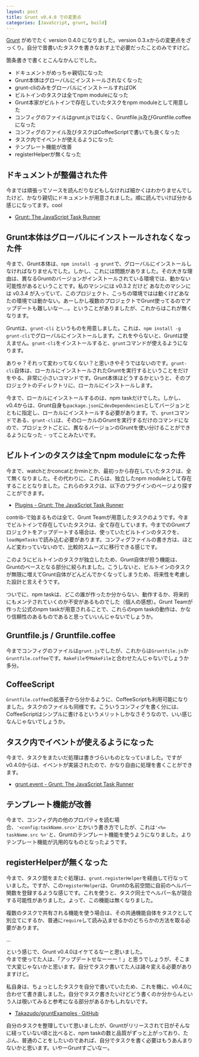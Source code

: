 ```yaml
---
layout: post
title: Grunt v0.4.0 での変更点
categories: [JavaScript, grunt, build]
---
```


[Grunt](http://gruntjs.com/) がめでたく version 0.4.0 になりました。version 0.3.xからの変更点をざっくり。自分で昔書いたタスクを書きなおす上で必要だったことのみですけど。

<!--more-->

箇条書きで書くとこんなかんじでした。

<ul>
<li>ドキュメントがめっちゃ親切になった</li>
<li>Grunt本体はグローバルにインストールされなくなった</li>
<li>grunt-cliのみをグローバルにインストールすればOK</li>
<li>ビルトインのタスクは全てnpm moduleになった</li>
<li>Grunt本家がビルトインで存在していたタスクをnpm moduleとして用意した</li>
<li>コンフィグのファイルはgrunt.jsではなく、Gruntfile.js及びGruntfile.coffeeになった</li>
<li>コンフィグのファイル及びタスクはCoffeeScriptで書いても良くなった</li>
<li>タスク内でイベントが使えるようになった</li>
<li>テンプレート機能が改善</li>
<li>registerHelperが無くなった</li>
</ul>

## ドキュメントが整備された件

今までは頑張ってソースを読んだりなどもしなければ細かくはわかりませんでしたけど、かなり親切にドキュメントが用意されました。順に読んでいけば分かる感じになってます。cool

* [Grunt: The JavaScript Task Runner](http://gruntjs.com/)

## Grunt本体はグローバルにインストールされなくなった件

今まで、Grunt本体は、`npm install -g grunt`で、グローバルにインストールしなければなりませんでした。しかし、これには問題がありました。その大きな理由は、異なるGruntのバージョンがインストールされている環境では、動かない可能性があるということです。私のマシンには v0.3.2 だけど あなたのマシンには v0.3.4 が入っていて、このプロジェクト、こっちの環境ではは動くけどあなたの環境では動かない。あーしかし複数のプロジェクトでGrunt使ってるのでアップデートも難しいなー…。ということがありましたが、これからはこれが無くなります。

Gruntは、`grunt-cli` というものを用意しました。これは、`npm install -g grunt-cli`でグローバルにインストールします。これをやらないと、Gruntは使えません。`grunt-cli`をインストールすると、`grunt`コマンドが使えるようになります。

ありゃ？それって変わってなくない？と思いきやそうではないのです。`grunt-cli`自体は、ローカルにインストールされたGruntを実行するということをだけをやる、非常に小さいコマンドです。Grunt本体はどうするかというと、そのプロジェクトのディレクトリに、ローカルにインストールします。

今まで、ローカルにインストールするのは、npm taskだけでした。しかし、v0.4からは、Grunt自身も`package.json`に`devDependencies`としてバージョンとともに指定し、ローカルにインストールする必要があります。で、`grunt`コマンドである、`grunt-cli`は、そのローカルのGruntを実行するだけのコマンドになので、プロジェクトごとに、異なるバージョンのGruntを使い分けることができるようになった - ってことみたいです。

## ビルトインのタスクは全てnpm moduleになった件

今まで、watchとかconcatとかminとか、最初っから存在していたタスクは、全て無くなりました。その代わりに、これらは、独立したnpm moduleとして存在することとなりました。これらのタスクは、以下のプラグインのページより探すことができます。

* [Plugins - Grunt: The JavaScript Task Runner](http://gruntjs.com/plugins)

contrib-で始まるものは全て、Grunt Teamが用意したタスクのようです。今までビルトインで存在していたタスクは、全て存在しています。今までのGruntプロジェクトをアップデートする場合は、使っていたビルトインのタスクを、`loadNpmTasks`で読み込む必要があります。コンフィグファイルの書き方は、ほとんど変わっていないので、比較的スムーズに移行できる感じです。

このようにビルトインのタスクが独立したため、Grunt自体が担う機能は、Gruntのベースとなる部分に絞られました。こうしないと、ビルトインのタスクが無限に増えてGrunt自体がどんどんでかくなってしまうため、将来性を考慮した設計と言えそうです。

ついでに、npm taskは、どこの誰が作ったか分からない、動作するか、将来的にもメンテされていくのか不安があるものでした（個人の感想）。Grunt Teamが作った公式のnpm taskが用意されることで、これらのnpm taskの動作は、かなり信頼性のあるものであると思っていいんじゃないでしょうか。

## Gruntfile.js / Gruntfile.coffee

今までコンフィグのファイルは`grunt.js`でしたが、これからは`Gruntfile.js`か`Gruntfile.coffee`です。`RakeFile`や`MakeFile`と合わせたんじゃないでしょうか多分。

## CoffeeScript

`Gruntfile.coffee`の拡張子から分かるように、CoffeeScriptも利用可能になりました。タスクのファイルも同様です。こういうコンフィグを書く分には、CoffeeScriptはシンプルに書けるというメリットしかなさそうなので、いい感じなんじゃないでしょうか。

## タスク内でイベントが使えるようになった

今まで、タスクをまたいだ処理は書きづらいものとなっていました。ですがv0.4.0からは、イベントが実装されたので、かなり自由に処理を書くことができます。

* [grunt.event - Grunt: The JavaScript Task Runner](http://gruntjs.com/api/grunt.event)

## テンプレート機能が改善

今まで、コンフィグ内の他のプロパティを読む場合、`'<config:taskName.src>'`とかいう書き方でしたが、これは`'<%= taskName.src %>'`と、Gruntのテンプレート機能を使うようになりました。よりテンプレート機能が汎用的なものとなったようです。

## registerHelperが無くなった

今まで、タスク間をまたぐ処理は、`grunt.registerHelper`を経由して行なっていました。ですが、この`registerHelper`は、Gruntの名前空間に自前のヘルパー関数を登録するような感じです。これを使うと、タスク同士でヘルパー名が競合する可能性がありました。よって、この機能は無くなりました。

複数のタスクで共有される機能を使う場合は、その共通機能自体をタスクとして別立てにするか、普通に`require`して読み込ませるかのどちらかの方法を取る必要があります。

...

という感じで、Grunt v0.4.0はイケてるなーと思いました。  
今まで使ってた人は、「アップデートせなーーー！」と思うでしょうが、そこまで大変じゃないかと思います。自分でタスク書いてた人は諸々変える必要がありますけど。

私自身は、ちょっとしたタスクを自分で書いていたため、これを機に、v0.4.0に合わせて書き直しました。自分でタスク書きたいけどどう書くのか分からんという人は覗いてみると参考になる部分があるかもしれないです。

* [Takazudo/gruntExamples · GitHub](https://github.com/Takazudo/gruntExamples)

自分のタスクを整理していて思いましたが、Gruntがリリースされて日がそんなに経っていない頃と比べると、npm taskの数と品質がずっと上がっており、たぶん、普通のことをしたいのであれば、自分でタスクを書く必要はもうあんまりないかと思います。いやーGruntすごいなー。








